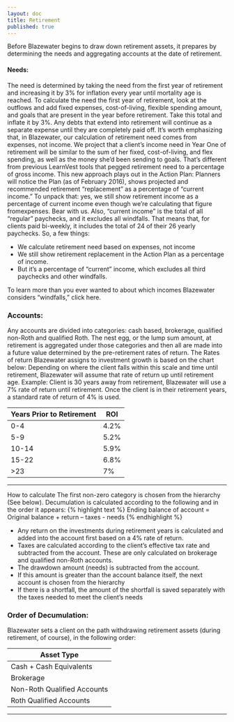 ```yaml
---
layout: doc
title: Retirement
published: true
---
```

Before Blazewater begins to draw down retirement assets, it prepares by determining the needs and aggregating accounts at the date of retirement. 
 
#### Needs:
The need is determined by taking the need from the first year of retirement and increasing it by 3% for inflation every year until mortality age is reached. To calculate the need the first year of retirement, look at the outflows and add fixed expenses, cost-of-living, flexible spending amount, and goals that are present in the year before retirement. Take this total and inflate it by 3%. Any debts that extend into retirement will continue as a separate expense until they are completely paid off.
It’s worth emphasizing that, in Blazewater, our calculation of retirement need comes from expenses, not income. We project that a client’s income need in Year One of retirement will be similar to the sum of her fixed, cost-of-living, and flex spending, as well as the money she’d been sending to goals. That’s different from previous LearnVest tools that pegged retirement need to a percentage of gross income.
This new approach plays out in the Action Plan: Planners will notice the Plan (as of February 2016), shows projected and recommended retirement “replacement” as a percentage of “current income.” To unpack that: yes, we still show retirement income as a percentage of current income even though we’re calculating that figure fromexpenses. Bear with us. Also, “current income” is the total of all “regular” paychecks, and it excludes all windfalls. That means that, for clients paid bi-weekly, it includes the total of 24 of their 26 yearly paychecks.
So, a few things:
- We calculate retirement need based on expenses, not income
- We still show retirement replacement in the Action Plan as a percentage of income.
- But it’s a percentage of “current” income, which excludes all third paychecks and other windfalls. 

To learn more than you ever wanted to about which incomes Blazewater considers “windfalls,” click here.

### Accounts:
 
Any accounts are divided into categories: cash based, brokerage, qualified non-Roth and qualified Roth. The nest egg, or the lump sum amount, at retirement is aggregated under those categories and then all are made into a future value determined by the pre-retirement rates of return. 
The Rates of return Blazewater assigns to investment growth is based on the chart below: Depending on where the client falls within this scale and time until retirement, Blazewater will assume that rate of return up until retirement age. 
Example: Client is 30 years away from retirement, Blazewater will use a 7% rate of return until retirement. 
Once the client is in their retirement years, a standard rate of return of 4% is used.

 |Years Prior to Retirement | ROI |
 |--------------------------|-----|
 | 0-4  | 4.2% |   
 | 5-9  | 5.2% |   
 | 10-14| 5.9% |  
 | 15-22| 6.8% |   
 | >23  | 7% |
 
 ---


How to calculate
The first non-zero category is chosen from the hierarchy (See below).  Decumulation is calculated according to the following and in the order it appears:
{% highlight text %}
Ending balance of account = Original balance + return – taxes - needs
{% endhighlight %}
- Any return on the investments during retirement years is calculated and added into the account first based on a 4% rate of return.
- Taxes are calculated according to the client’s effective tax rate and subtracted from the account. These are only calculated on brokerage and qualified non-Roth accounts.
- The drawdown amount (needs) is subtracted from the account.
- If this amount is greater than the account balance itself, the next account is chosen from the hierarchy
- If there is a shortfall, the amount of the shortfall is saved separately with the taxes needed to meet the client’s needs

### Order of Decumulation:

Blazewater sets a client on the path withdrawing retirement assets (during retirement, of course), in the following order:

|Asset Type |
|-----------|
| Cash + Cash Equivalents |
| Brokerage|  
| Non-Roth Qualified Accounts| 
| Roth Qualified Accounts|

---





